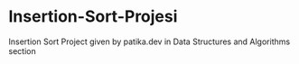 # Insertion-Sort-Projesi
Insertion Sort Project given by patika.dev in Data Structures and Algorithms section
